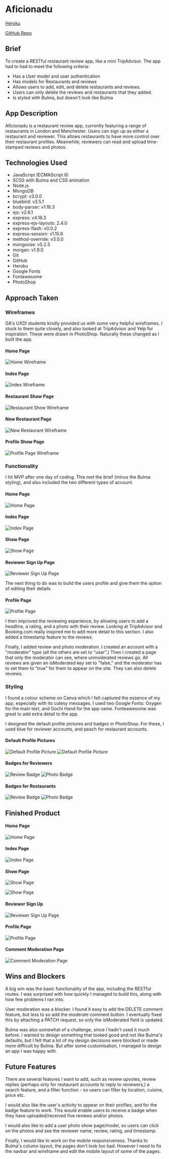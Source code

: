 # Aficionadu
[Heroku](https://aficionadu.herokuapp.com/)

[GitHub Repo](https://github.com/platypotomus/wdi-project2-aficionadu)

## Brief
To create a RESTful restaurant review app, like a mini TripAdvisor. The app had to had to meet the following criteria:
* Has a User model and user authentication
* Has models for Restaurants and reviews
* Allows users to add, edit, and delete restaurants and reviews.
* Users can only delete the reviews and restaurants that they added.
* Is styled with Bulma, but doesn't look like Bulma

## App Description
Aficionadu is a restaurant review app, currently featuring a range of restaurants in London and Manchester. Users can sign up as either a restaurant and reviewer. This allows restaurants to have more control over their restaurant profiles. Meanwhile, reviewers can read and upload time-stamped reviews and photos.

## Technologies Used
* JavaScript (ECMAScript 6)
* SCSS with Bulma and CSS animation
* Node.js
* MongoDB
* bcrypt: v3.0.0
* bluebird: v3.5.1
* body-parser: v1.18.3
* ejs: v2.6.1
* express: v4.16.3
* express-ejs-layouts: 2.4.0
* express-flash: v0.0.2
* express-session: v1.15.6
* method-override: v3.0.0
* mongoose: v5.2.5
* morgan: v1.9.0
* Git
* GitHub
* Heroku
* Google Fonts
* Fontawesome
* PhotoShop

## Approach Taken

### Wireframes
GA's UXDI students kindly provided us with some very helpful wireframes. I stuck to them quite closely, and also looked at TripAdvisor and Yelp for inspiration. These were drawn in PhotoShop. Naturally these changed as I built the app.

#### Home Page
![Home Wireframe](wireframes/home.png)


#### Index Page
![Index Wireframe](wireframes/index.png)


#### Restaurant Show Page
![Restaurant Show Wireframe](wireframes/restaurant-show.png)


#### New Restaurant Page
![New Restaurant Wireframe](wireframes/new-restaurant.png)

#### Profile Show Page
![Profile Page Wireframe](wireframes/profile-page.png)


### Functionality
I hit MVP after one day of coding. This met the brief (minus the Bulma styling), and also included the two different types of account.

#### Home Page
![Home Page](screenshots/home-page1.png)

#### Index Page
![Index Page](screenshots/index-page1.png)

#### Show Page
![Show Page](screenshots/show-page1.png)

#### Reviewer Sign Up Page
![Reviewer Sign Up Page](screenshots/reviewer-sign-up1.png)

The next thing to do was to build the users profile and give them the option of editing their details

#### Profile Page
![Profile Page](screenshots/profile-page1.png)

I then improved the reviewing experience, by allowing users to add a headline, a rating, and a photo with their review. Looking at TripAdvisor and Booking.com really inspired me to add more detail to this section. I also added a timestamp feature to the reviews.

Finally, I added review and photo moderation. I created an account with a "moderator" type (all the others are set to "user".) Then I created a page that only the moderator can see, where unmoderated reviews go. All reviews are given an isModerated key set to "false," and the moderator has to set them to "true" for them to appear on the site. They can also delete reviews.

### Styling
I found a colour scheme on Canva which I felt captured the essence of my app, especially with its cutesy messages. I used two Google Fonts: Oxygen for the main text, and Gochi Hand for the app name. Fonteawesome was great to add extra detail to the app.

I designed the default profile pictures and badges in PhotoShop. For these, I used blue for reviewer accounts, and peach for restaurant accounts.

#### Default Profile Pictures
![Default Profile Picture](public/images/restaurant-default-dp.png)
![Default Profile Picture](public/images/reviewer-default-dp.png)

#### Badges for Reviewers
![Review Badge](public/images/badge-chatty.png)
![Photo Badge](public/images/badge-photographer.png)

#### Badges for Restaurants
![Review Badge](public/images/badge-popular.png)
![Photo Badge](public/images/badge-photogenic.png)

## Finished Product
#### Home Page
![Home Page](screenshots/home-final1.png)

#### Index Page
![Index Page](screenshots/index-page-final.png)

#### Show Page
![Show Page](screenshots/show-page-final.png)

![Show Page](screenshots/comments-final.png)

#### Reviewer Sign Up
![Reviewer Sign Up Page](screenshots/reviewer-sign-up-final.png)

#### Profile Page
![Profile Page](screenshots/profile-page-final.png)

#### Comment Moderation Page
![Comment Moderation Page](screenshots/comment-moderation-final.png)



## Wins and Blockers
A big win was the basic functionality of the app, including the RESTful routes. I was surprised with how quickly I managed to build this, along with how few problems I ran into.

User moderation was a blocker. I found it easy to add the DELETE comment feature, but less to so add the moderate comment button. I eventually fixed this by attaching a PATCH request, so only the isModerated field is updated.

Bulma was also somewhat of a challenge, since I hadn't used it much before. I wanted to design something that looked good and not like Bulma's defaults, but I felt that a lot of my design decisions were blocked or made more difficult by Bulma. But after some customisation, I managed to design an app I was happy with.

## Future Features
There are several features I want to add, such as review upvotes, review replies (perhaps only for restaurant accounts to reply to reviewers,) a search feature, and a filter function - so users can filter by location, cuisine, price etc.

I would also like the user's activity to appear on their profiles, and for the badge feature to work. This would enable users to receive a badge when they have uploaded/received five reviews and/or photos.

I would also like to add a user photo show page/model, so users can click on the photos and see the reviewer name, review, rating, and timestamp.

Finally, I would like to work on the mobile responsiveness. Thanks to Bulma's column layout, the pages don't look too bad. However I need to fix the navbar and wireframe and edit the mobile layout of some of the pages.
